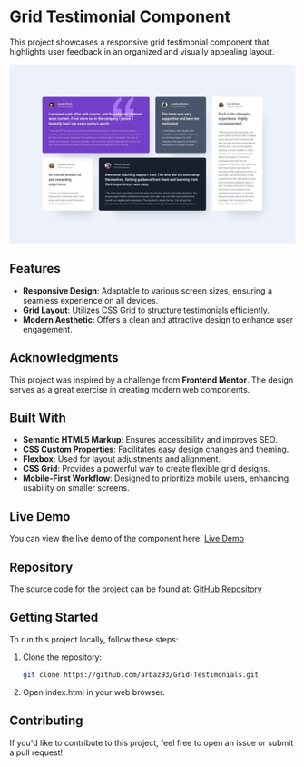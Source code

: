 # Grid Testimonial Component  

This project showcases a responsive grid testimonial component that highlights user feedback in an organized and visually appealing layout.  

![Grid Testimonial Component Preview](./design/desktop-design.jpg) 

## Features  

- **Responsive Design**: Adaptable to various screen sizes, ensuring a seamless experience on all devices.  
- **Grid Layout**: Utilizes CSS Grid to structure testimonials efficiently.  
- **Modern Aesthetic**: Offers a clean and attractive design to enhance user engagement.  

## Acknowledgments  

This project was inspired by a challenge from **Frontend Mentor**. The design serves as a great exercise in creating modern web components.  

## Built With  

- **Semantic HTML5 Markup**: Ensures accessibility and improves SEO.  
- **CSS Custom Properties**: Facilitates easy design changes and theming.  
- **Flexbox**: Used for layout adjustments and alignment.  
- **CSS Grid**: Provides a powerful way to create flexible grid designs.  
- **Mobile-First Workflow**: Designed to prioritize mobile users, enhancing usability on smaller screens.  

## Live Demo  

You can view the live demo of the component here: [Live Demo](https://arbaz93.github.io/Grid-Testimonials/)  

## Repository  

The source code for the project can be found at: [GitHub Repository](https://github.com/arbaz93/Grid-Testimonials) 

## Getting Started  

To run this project locally, follow these steps:  

1. Clone the repository:  
   ```bash  
   git clone https://github.com/arbaz93/Grid-Testimonials.git
2. Open index.html in your web browser.

## Contributing  

If you'd like to contribute to this project, feel free to open an issue or submit a pull request!
